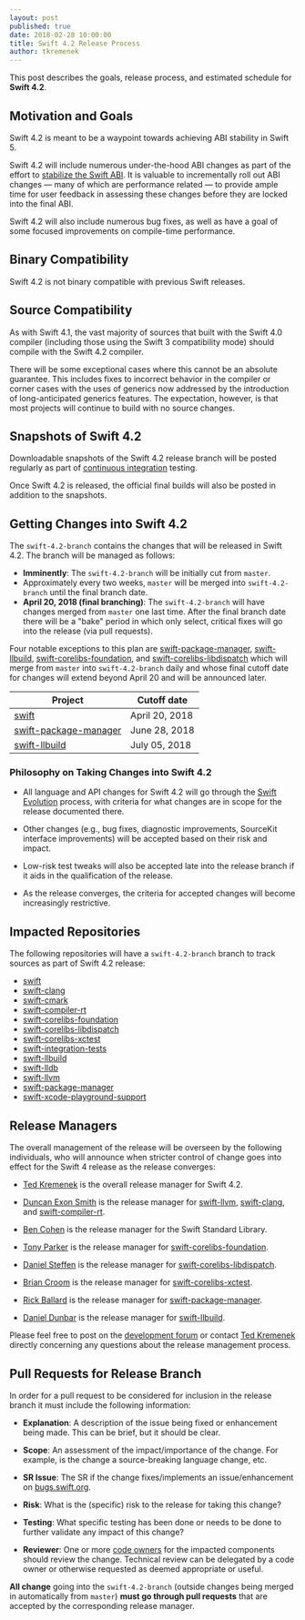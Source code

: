 ```yaml
---
layout: post
published: true
date: 2018-02-28 10:00:00
title: Swift 4.2 Release Process
author: tkremenek
---
```


This post describes the goals, release process, and estimated schedule for
**Swift 4.2**.

## Motivation and Goals

Swift 4.2 is meant to be a waypoint towards achieving ABI stability in Swift
5.

Swift 4.2 will include numerous under-the-hood ABI changes as part of the
effort to [stabilize the Swift ABI](/abi-stability/).  It is
valuable to incrementally roll out ABI changes — many of which are performance
related — to provide ample time for user feedback in assessing these changes
before they are locked into the final ABI.

Swift 4.2 will also include numerous bug fixes, as well as have a goal of some
focused improvements on compile-time performance.

## Binary Compatibility

Swift 4.2 is not binary compatible with previous Swift releases.

## Source Compatibility

As with Swift 4.1, the vast majority of sources that built with the Swift 4.0
compiler (including those using the Swift 3 compatibility mode) should compile
with the Swift 4.2 compiler.

There will be some exceptional cases where this cannot be an absolute
guarantee.  This includes fixes to incorrect behavior in the compiler or
corner cases with the uses of generics now addressed by the introduction of
long-anticipated generics features.  The expectation, however, is that most
projects will continue to build with no source changes.

## Snapshots of Swift 4.2

Downloadable snapshots of the Swift 4.2 release branch will be posted
regularly as part of [continuous integration](https://ci.swift.org) testing.

Once Swift 4.2 is released, the official final builds will also be posted in
addition to the snapshots.

## Getting Changes into Swift 4.2

The `swift-4.2-branch` contains the changes that will be released in Swift
4.2.  The branch will be managed as follows:

* **Imminently**: The `swift-4.2-branch` will be initially cut from `master`.
* Approximately every two weeks, `master` will be merged into
  `swift-4.2-branch` until the final branch date.
* **April 20, 2018 (final branching)**: The `swift-4.2-branch` will have
  changes merged from `master` one last time.  After the final branch date
  there will be a "bake" period in which only select, critical fixes will go
  into the release (via pull requests).

Four notable exceptions to this plan are [swift-package-manager], [swift-llbuild],
[swift-corelibs-foundation], and [swift-corelibs-libdispatch] which
will merge from `master` into `swift-4.2-branch` daily and whose final cutoff
date for changes will extend beyond April 20 and will be announced later.

| Project  | Cutoff date  |
|---|---|
|  [swift] |  April 20, 2018 |
|  [swift-package-manager] |  June 28, 2018 |
|  [swift-llbuild] |  July 05, 2018 |

### Philosophy on Taking Changes into Swift 4.2

- All language and API changes for Swift 4.2 will go through the [Swift
  Evolution](https://github.com/swiftlang/swift-evolution) process, with criteria
  for what changes are in scope for the release documented there.

- Other changes (e.g., bug fixes, diagnostic improvements, SourceKit interface
  improvements) will be accepted based on their risk and impact.

- Low-risk test tweaks will also be accepted late into the release branch if
  it aids in the qualification of the release.

- As the release converges, the criteria for accepted changes will become
  increasingly restrictive.

## Impacted Repositories

The following repositories will have a `swift-4.2-branch` branch to track
sources as part of Swift 4.2 release:

* [swift]
* [swift-clang]
* [swift-cmark]
* [swift-compiler-rt]
* [swift-corelibs-foundation]
* [swift-corelibs-libdispatch]
* [swift-corelibs-xctest]
* [swift-integration-tests]
* [swift-llbuild]
* [swift-lldb]
* [swift-llvm]
* [swift-package-manager]
* [swift-xcode-playground-support]

## Release Managers

The overall management of the release will be overseen by the following
individuals, who will announce when stricter control of change goes into
effect for the Swift 4 release as the release converges:

- [Ted Kremenek] is the overall release manager for Swift 4.2.

- [Duncan Exon Smith](https://github.com/dexonsmith) is the release manager for
  [swift-llvm], [swift-clang], and [swift-compiler-rt].

- [Ben Cohen](https://github.com/airspeedswift) is the release manager for the
  Swift Standard Library.

- [Tony Parker](https://github.com/parkera) is the release manager for
  [swift-corelibs-foundation].

- [Daniel Steffen](https://github.com/das) is the release manager for
  [swift-corelibs-libdispatch].

- [Brian Croom](https://github.com/briancroom) is the release manager for
  [swift-corelibs-xctest].

- [Rick Ballard](https://github.com/rballard) is the release manager for
  [swift-package-manager].

- [Daniel Dunbar](https://github.com/ddunbar) is the release manager for
  [swift-llbuild].

Please feel free to post on the [development forum](https://forums.swift.org/c/development/compiler)
or contact [Ted Kremenek] directly concerning any questions about the release management
process.

## Pull Requests for Release Branch

In order for a pull request to be considered for inclusion in the release
branch it must include the following information:

- **Explanation**: A description of the issue being fixed or enhancement being
  made.  This can be brief, but it should be clear.

- **Scope**: An assessment of the impact/importance of the change. For
  example, is the change a source-breaking language change, etc.

- **SR Issue**: The SR if the change fixes/implements an issue/enhancement on
  [bugs.swift.org](https://bugs.swift.org).

- **Risk**: What is the (specific) risk to the release for taking this change?

- **Testing**: What specific testing has been done or needs to be done to
  further validate any impact of this change?

- **Reviewer**: One or more [code owners](/community/#code-owners)
  for the impacted components should review the change. Technical review can
  be delegated by a code owner or otherwise requested as deemed appropriate or
  useful.

**All change** going into the `swift-4.2-branch` (outside changes being merged
in automatically from `master`) **must go through pull requests** that are
accepted by the corresponding release manager.

[Ted Kremenek]: https://github.com/tkremenek
[swift]: https://github.com/apple/swift
[swift-llvm]: https://github.com/apple/swift-llvm
[swift-clang]: https://github.com/apple/swift-clang
[swift-lldb]: https://github.com/apple/swift-lldb
[swift-cmark]: https://github.com/apple/swift-cmark
[swift-llbuild]: https://github.com/apple/swift-llbuild
[swift-compiler-rt]: https://github.com/apple/swift-compiler-rt
[swift-package-manager]: https://github.com/apple/swift-package-manager
[swift-corelibs-foundation]: https://github.com/apple/swift-corelibs-foundation
[swift-corelibs-libdispatch]: https://github.com/apple/swift-corelibs-libdispatch
[swift-xcode-playground-support]: https://github.com/apple/swift-xcode-playground-support
[swift-integration-tests]: https://github.com/apple/swift-integration-tests
[swift-corelibs-xctest]: https://github.com/apple/swift-corelibs-xctest
